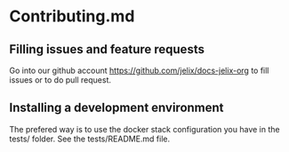 Contributing.md
===============


Filling issues and feature requests
-----------------------------------

Go into our github account https://github.com/jelix/docs-jelix-org to fill 
issues or to do pull request.


Installing a development environment
------------------------------------

The prefered way is to use the docker stack configuration you have in the tests/ folder.
See the tests/README.md file.

